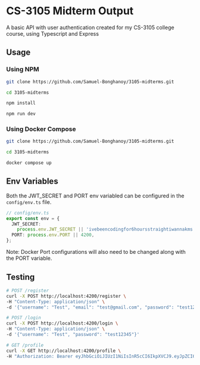 # CS-3105 Midterm Output 

A basic API with user authentication created for my CS-3105 college course, using Typescript and Express

## Usage

### Using NPM
```bash
git clone https://github.com/Samuel-Bonghanoy/3105-midterms.git

cd 3105-midterms

npm install

npm run dev
```

### Using Docker Compose
```bash
git clone https://github.com/Samuel-Bonghanoy/3105-midterms.git

cd 3105-midterms

docker compose up
```

## Env Variables

Both the JWT_SECRET and PORT env variabled can be configured in the `config/env.ts` file.

```ts
// config/env.ts
export const env = {
  JWT_SECRET:
    process.env.JWT_SECRET || 'ivebeencodingfor6hoursstraightiwannakms',
  PORT: process.env.PORT || 4200,
};
```
Note: Docker Port configurations will also need to be changed along with the PORT variable.

## Testing

```bash
# POST /register
curl -X POST http://localhost:4200/register \
-H "Content-Type: application/json" \
-d '{"username": "Test", "email": "test@gmail.com", "password": "test12345"}'

# POST /login
curl -X POST http://localhost:4200/login \
-H "Content-Type: application/json" \
-d '{"username": "Test", "password": "test12345"}'

# GET /profile
curl -X GET http://localhost:4200/profile \
-H "Authorization: Bearer eyJhbGciOiJIUzI1NiIsInR5cCI6IkpXVCJ9.eyJpZCI6MCwidXNlcm5hbWUiOiJUZXN0IiwiZW1haWwiOiJ0ZXN0QGdtYWlsLmNvbSIsImlhdCI6MTcyODA2ODEzNn0.1RUnfa5aAR39AS1RDJ55vqW_dDZa_kxaUMGEkcQa4aM"
```
